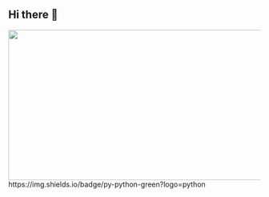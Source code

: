 ## Hi there 👋

<div align="center">
  <img src="https://github.com/fadeev-dm/fadeev-dm/blob/main/3a6e75f39f3b11ef8341b66da8edef57.gif" width="600" height="300"/>
</div>
https://img.shields.io/badge/py-python-green?logo=python

